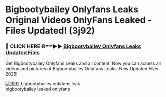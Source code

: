 # Bigbootybailey Onlyfans Leaks Original Videos 0nlyFans Leaked - Files Updated! (3j92)

<h3>🔴 CLICK HERE 🌐==►► <a href="https://tinyurl.com/3hn5wdd3" rel="nofollow">Bigbootybailey Onlyfans Leaks Updated Files</a></h3>

Get Bigbootybailey Onlyfans Leaks and all content. Now you can access all videos and pictures of Bigbootybailey Onlyfans Leaks. New Updated Files 2025!

[![3j92](https://i.imgur.com/4HnBqBT.gif)](https://tinyurl.com/3hn5wdd3)
bigbootybailey onlyfans leak<br>
bigbootybailey leaked onlyfans